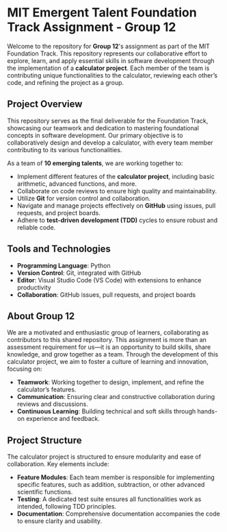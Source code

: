 # MIT Emergent Talent Foundation Track Assignment - Group 12

Welcome to the repository for **Group 12**'s assignment as part of the MIT Foundation
Track. This repository represents our collaborative effort to explore, learn, and
apply essential skills in software development through the implementation of a
**calculator project**. Each member of the team is contributing unique functionalities
to the calculator, reviewing each other’s code, and refining the project as a group.

## Project Overview

This repository serves as the final deliverable for the Foundation Track, showcasing
our teamwork and dedication to mastering foundational concepts in software development.
Our primary objective is to collaboratively design and develop a calculator, with
every team member contributing to its various functionalities.

As a team of **10 emerging talents**, we are working together to:

- Implement different features of the **calculator project**, including basic arithmetic,
advanced functions, and more.
- Collaborate on code reviews to ensure high quality and maintainability.
- Utilize **Git** for version control and collaboration.
- Navigate and manage projects effectively on **GitHub** using issues, pull requests,
and project boards.
- Adhere to **test-driven development (TDD)** cycles to ensure robust and reliable
code.

## Tools and Technologies

- **Programming Language**: Python
- **Version Control**: Git, integrated with GitHub
- **Editor**: Visual Studio Code (VS Code) with extensions to enhance productivity
- **Collaboration**: GitHub issues, pull requests, and project boards

## About Group 12

We are a motivated and enthusiastic group of learners, collaborating as contributors
to this shared repository. This assignment is more than an assessment requirement
for us—it is an opportunity to build skills, share knowledge, and grow together as
a team. Through the development of this calculator project, we aim to foster a culture
of learning and innovation, focusing on:

- **Teamwork**: Working together to design, implement, and refine the calculator’s
features.
- **Communication**: Ensuring clear and constructive collaboration during reviews
and discussions.
- **Continuous Learning**: Building technical and soft skills through hands-on experience
and feedback.

## Project Structure

The calculator project is structured to ensure modularity and ease of collaboration.
Key elements include:

- **Feature Modules**: Each team member is responsible for implementing specific
features, such as addition, subtraction, or other advanced scientific functions.
- **Testing**: A dedicated test suite ensures all functionalities work as intended,
following TDD principles.
- **Documentation**: Comprehensive documentation accompanies the code to ensure
clarity and usability.
